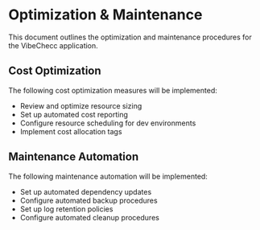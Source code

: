 # Optimization & Maintenance

This document outlines the optimization and maintenance procedures for the VibeChecc application.

## Cost Optimization

The following cost optimization measures will be implemented:
- Review and optimize resource sizing
- Set up automated cost reporting
- Configure resource scheduling for dev environments
- Implement cost allocation tags

## Maintenance Automation

The following maintenance automation will be implemented:
- Set up automated dependency updates
- Configure automated backup procedures
- Set up log retention policies
- Configure automated cleanup procedures
